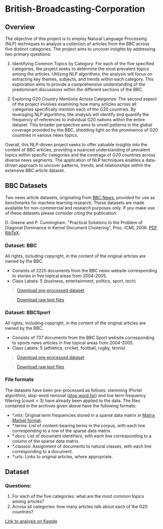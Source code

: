 # British-Broadcasting-Corporation

## Overview

The objective of this project is to employ Natural Language Processing (NLP) techniques to analyze a collection of articles from the BBC across five distinct categories. The project aims to uncover insights by addressing two primary questions:

1. Identifying Common Topics by Category:
For each of the five specified categories, the project seeks to determine the most prevalent topics among the articles. Utilizing NLP algorithms, the analysis will focus on extracting key themes, subjects, and trends within each category. This exploration aims to provide a comprehensive understanding of the predominant discussions within the different sections of the BBC.

2. Exploring G20 Country Mentions Across Categories:
The second aspect of the project involves examining how many articles across all categories specifically mention each of the G20 countries. By leveraging NLP algorithms, the analysis will identify and quantify the frequency of references to individual G20 nations within the entire dataset. This broader perspective aims to unveil patterns in the global coverage provided by the BBC, shedding light on the prominence of G20 countries in various news topics.

Overall, this NLP-driven project seeks to offer valuable insights into the content of BBC articles, providing a nuanced understanding of prevalent topics within specific categories and the coverage of G20 countries across diverse news segments. The application of NLP techniques enables a data-driven approach to uncover patterns, trends, and relationships within the extensive BBC article dataset.


## BBC Datasets
Two news article datasets, originating from [BBC News](http://mlg.ucd.ie/datasets/bbc.html), provided for use as benchmarks for machine learning research.
These datasets are made available for non-commercial and research purposes only. If you make use of these datasets please consider citing the publication:

D. Greene and P. Cunningham. "Practical Solutions to the Problem of Diagonal Dominance in Kernel Document Clustering", Proc. ICML 2006. [PDF](http://mlg.ucd.ie/files/publications/greene06icml.pdf) [BibTeX](http://mlg.ucd.ie/files/bib/greene06icml.bib).


### Dataset: BBC
All rights, including copyright, in the content of the original articles are owned by the BBC.

- Consists of 2225 documents from the BBC news website corresponding to stories in five topical areas from 2004-2005.
- Class Labels: 5 (business, entertainment, politics, sport, tech)


> [Download pre-processed dataset](http://mlg.ucd.ie/files/datasets/bbc.zip)

> [Download raw text files](http://mlg.ucd.ie/files/datasets/bbc-fulltext.zip)


### Dataset: BBCSport
All rights, including copyright, in the content of the original articles are owned by the BBC.

- Consists of 737 documents from the BBC Sport website corresponding to sports news articles in five topical areas from 2004-2005.
- Class Labels: 5 (athletics, cricket, football, rugby, tennis)
> [Download pre-processed dataset]('http://mlg.ucd.ie/files/datasets/bbcsport.zip')

> [Download raw text files]('http://mlg.ucd.ie/files/datasets/bbcsport-fulltext.zip')


### File formats
The datasets have been pre-processed as follows: stemming (Porter algorithm), stop-word removal ([stop word list](http://mlg.ucd.ie/files/datasets/stopwords.txt)) and low term frequency filtering (count < 3) have already been applied to the data. The files contained in the archives given above have the following formats:


- *.mtx: Original term frequencies stored in a sparse data matrix in [Matrix Market format](http://math.nist.gov/MatrixMarket/index.html).
- *.terms: List of content-bearing terms in the corpus, with each line corresponding to a row of the sparse data matrix.
- *.docs: List of document identifiers, with each line corresponding to a column of the sparse data matrix. 
-  *.classes: Assignment of documents to natural classes, with each line corresponding to a document. 
- *.urls: Links to original articles, where appropriate. 


## Dataset

### Questions:
1.	For each of the five categories: what are the most common topics among articles?
2.	Across all categories: how many articles talk about each of the G20 countries?


[Link to analysis on Kaggle](https://www.kaggle.com/code/fagbamigbekehinde/bbc-category)

